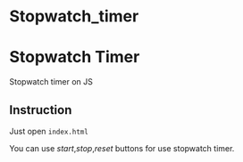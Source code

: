 # Stopwatch_timer

# Stopwatch Timer
Stopwatch timer on JS



## Instruction
Just open `index.html`

You can use *start*,*stop*,*reset* buttons for use stopwatch timer.
